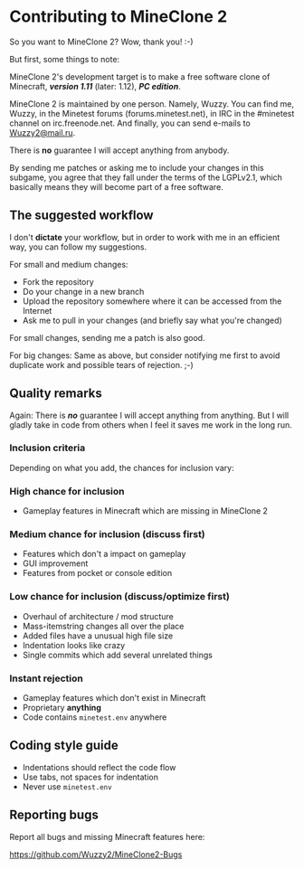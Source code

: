 # Contributing to MineClone 2
So you want to MineClone 2?
Wow, thank you! :-)

But first, some things to note:

MineClone 2's development target is to make a free software clone of Minecraft,
***version 1.11*** (later: 1.12), ***PC edition***.

MineClone 2 is maintained by one person. Namely, Wuzzy. You can find me,
Wuzzy, in the Minetest forums (forums.minetest.net), in IRC in the #minetest
channel on irc.freenode.net. And finally, you can send e-mails to
<Wuzzy2@mail.ru>.

There is **no** guarantee I will accept anything from anybody.

By sending me patches or asking me to include your changes in this subgame,
you agree that they fall under the terms of the LGPLv2.1, which basically
means they will become part of a free software.

## The suggested workflow
I don't **dictate** your workflow, but in order to work with me in an efficient
way, you can follow my suggestions.

For small and medium changes:

* Fork the repository
* Do your change in a new branch
* Upload the repository somewhere where it can be accessed from the Internet
* Ask me to pull in your changes (and briefly say what you're changed)

For small changes, sending me a patch is also good.

For big changes: Same as above, but consider notifying me first to avoid
duplicate work and possible tears of rejection. ;-)

## Quality remarks
Again: There is ***no*** guarantee I will accept anything from anything.
But I will gladly take in code from others when I feel it saves me work
in the long run.

### Inclusion criteria
Depending on what you add, the chances for inclusion vary:

### High chance for inclusion
* Gameplay features in Minecraft which are missing in MineClone 2

### Medium chance for inclusion (discuss first)
* Features which don't a impact on gameplay
* GUI improvement
* Features from pocket or console edition

### Low chance for inclusion (discuss/optimize first)
* Overhaul of architecture / mod structure
* Mass-itemstring changes all over the place
* Added files have a unusual high file size
* Indentation looks like crazy
* Single commits which add several unrelated things

### Instant rejection
* Gameplay features which don't exist in Minecraft
* Proprietary **anything**
* Code contains `minetest.env` anywhere

## Coding style guide
* Indentations should reflect the code flow
* Use tabs, not spaces for indentation
* Never use `minetest.env`

## Reporting bugs
Report all bugs and missing Minecraft features here:

<https://github.com/Wuzzy2/MineClone2-Bugs>
